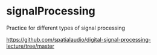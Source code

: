 # signalProcessing
Practice for different types of signal processing

https://github.com/spatialaudio/digital-signal-processing-lecture/tree/master
